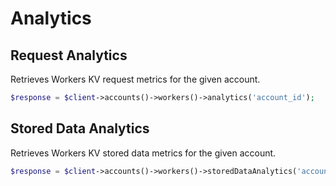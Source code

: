 # Analytics

## Request Analytics

Retrieves Workers KV request metrics for the given account.

```php [php]
$response = $client->accounts()->workers()->analytics('account_id');
```

## Stored Data Analytics

Retrieves Workers KV stored data metrics for the given account.

```php [php]
$response = $client->accounts()->workers()->storedDataAnalytics('account_id', 'title');
```